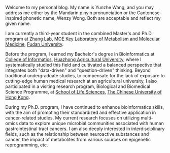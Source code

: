 Welcome to my personal blog. My name is Yunzhe Wang, and you may address me either by the Mandarin pinyin pronunciation or the Cantonese-inspired phonetic name, Wenzy Wong. Both are acceptable and reflect my given name.

I am currently a third-year student in the combined Master's and Ph.D. program at [Zhang Lab](https://zhanglab-fudan.github.io/), [MOE Key Laboratory of Metabolism and Molecular Medicine](http://www.klmm.fudan.edu.cn/), [Fudan University](https://www.fudan.edu.cn/en/). 

Before the program, I earned my Bachelor's degree in Bioinformatics at [College of Informatics](https://encoi.hzau.edu.cn/), [Huazhong Agricultural University](https://en.hzau.edu.cn/), where I systematically studied this field and cultivated a balanced perspective that integrates both "data-driven" and "question-driven" thinking. Beyond traditional undergraduate studies, to compensate for the lack of exposure to cutting-edge human medical research at an agricultural university, I also participated in a visiting research program, Biological and Biomedical Science Programme, at [School of Life Sciences](https://www.sls.cuhk.edu.hk/), [The Chinese University of Hong Kong](https://www.cuhk.edu.hk/english/). 

During my Ph.D. program, I have continued to enhance bioinformatics skills, with the aim of promoting their standardized and effective application in cancer-related studies. My current research focuses on utilizing multi-omics data to explore unique microbial communities associated with human gastrointestinal tract cancers. I am also deeply interested in interdisciplinary fields, such as the relationship between neuroactive substances and cancer, the impact of metabolites from various sources on epigenetic reprogramming, etc. 
